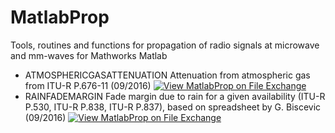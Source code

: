 # MatlabProp
Tools, routines and functions for propagation of radio signals at microwave and mm-waves for Mathworks Matlab
- ATMOSPHERICGASATTENUATION Attenuation from atmospheric gas from ITU-R P.676-11 (09/2016)
[![View MatlabProp on File Exchange](https://www.mathworks.com/matlabcentral/images/matlab-file-exchange.svg)](https://www.mathworks.com/matlabcentral/fileexchange/116830-matlabprop)
- RAINFADEMARGIN Fade margin due to rain for a given availability (ITU-R P.530, ITU-R P.838, ITU-R P.837), based on spreadsheet by G. Biscevic (09/2016)
[![View MatlabProp on File Exchange](https://www.mathworks.com/matlabcentral/images/matlab-file-exchange.svg)](https://www.mathworks.com/matlabcentral/fileexchange/116830-matlabprop)
